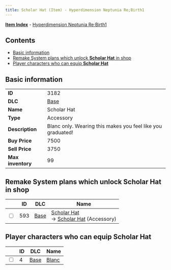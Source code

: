 ```yaml
---
title: Scholar Hat (Item) - Hyperdimension Neptunia Re;Birth1
---
```


[**Item Index**](/neptunia/rb1/item/index.html) - [Hyperdimension Neptunia Re;Birth1](/neptunia/rb1)

## Contents

- [Basic information](#basic-information)
- [Remake System plans which unlock **Scholar Hat** in shop](#remake-system-plans-which-unlock-scholar-hat-in-shop)
- [Player characters who can equip **Scholar Hat**](#player-characters-who-can-equip-scholar-hat)
## Basic information

|   |   |
| -- | -- |
| **ID** | 3182 |
| **DLC** | [Base](/neptunia/rb1/dlc/1-base.html) |
| **Name** | Scholar Hat |
| **Type** | Accessory |
| **Description** | Blanc only. Wearing this makes you feel like you graduated! |
| **Buy Price** | 7500 |
| **Sell Price** | 3750 |
| **Max inventory** | 99 |


## Remake System plans which unlock **Scholar Hat** in shop

|    | ID | DLC | Name |
| -- | -- | --- | ---- |
| <input type="checkbox" id="rb1-remake-1-593" class="trackbox" /> | 593 | [Base](/neptunia/rb1/dlc/1-base.html) | [Scholar Hat](/neptunia/rb1/remake/1-593-scholar-hat.html)<br /> → [Scholar Hat](/neptunia/rb1/item/1-3182-scholar-hat.html) (Accessory) |


## Player characters who can equip **Scholar Hat**

|    | ID | DLC | Name |
| -- | -- | --- | ---- |
| <input type="checkbox" id="rb1-player-1-4" class="trackbox" /> | 4 | [Base](/neptunia/rb1/dlc/1-base.html) | [Blanc](/neptunia/rb1/player/1-4-blanc.html) |
